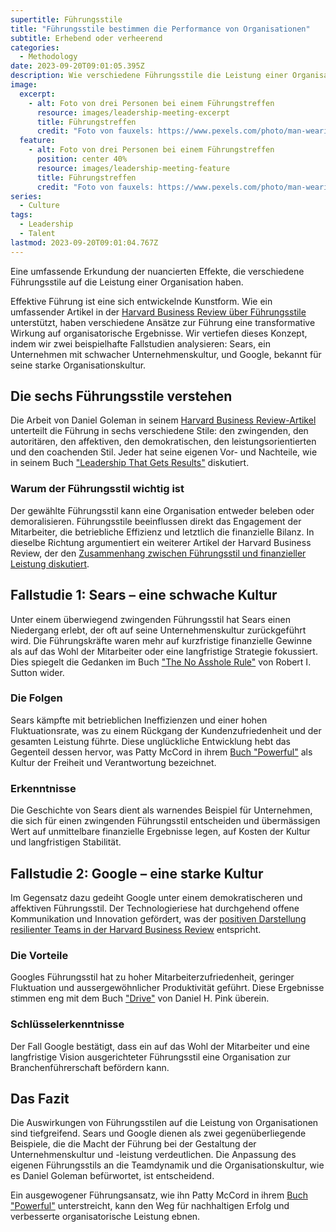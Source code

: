 ```yaml
---
supertitle: Führungsstile
title: "Führungsstile bestimmen die Performance von Organisationen"
subtitle: Erhebend oder verheerend
categories:
  - Methodology
date: 2023-09-20T09:01:05.395Z
description: Wie verschiedene Führungsstile die Leistung einer Organisation drastisch beeinflussen können, illustriert durch zwei reale Fallstudien.
image:
  excerpt:
    - alt: Foto von drei Personen bei einem Führungstreffen
      resource: images/leadership-meeting-excerpt
      title: Führungstreffen
      credit: "Foto von fauxels: https://www.pexels.com/photo/man-wearing-white-long-sleeved-shirt-holding-black-pen-3182781/"
  feature:
    - alt: Foto von drei Personen bei einem Führungstreffen
      position: center 40%
      resource: images/leadership-meeting-feature
      title: Führungstreffen
      credit: "Foto von fauxels: https://www.pexels.com/photo/man-wearing-white-long-sleeved-shirt-holding-black-pen-3182781/"
series:
  - Culture
tags:
  - Leadership
  - Talent
lastmod: 2023-09-20T09:01:04.767Z
---
```


Eine umfassende Erkundung der nuancierten Effekte, die verschiedene Führungsstile auf die Leistung einer Organisation haben.

Effektive Führung ist eine sich entwickelnde Kunstform. Wie ein umfassender Artikel in der [Harvard Business Review über Führungsstile](https://hbr.org/2000/03/leadership-that-gets-results) unterstützt, haben verschiedene Ansätze zur Führung eine transformative Wirkung auf organisatorische Ergebnisse. Wir vertiefen dieses Konzept, indem wir zwei beispielhafte Fallstudien analysieren: Sears, ein Unternehmen mit schwacher Unternehmenskultur, und Google, bekannt für seine starke Organisationskultur.

## Die sechs Führungsstile verstehen

Die Arbeit von Daniel Goleman in seinem [Harvard Business Review-Artikel](https://hbr.org/2000/03/leadership-that-gets-results) unterteilt die Führung in sechs verschiedene Stile: den zwingenden, den autoritären, den affektiven, den demokratischen, den leistungsorientierten und den coachenden Stil. Jeder hat seine eigenen Vor- und Nachteile, wie in seinem Buch ["Leadership That Gets Results"](https://www.amazon.com/Leadership-That-Gets-Results-Emotional/dp/1591391849?&linkCode=ll1&tag=shzq08-20&linkId=d916e7013479e94d318812de75a60719&language=en_US&ref_=as_li_ss_tl 'Affiliate-Link zum Kauf des Buches bei Amazon') diskutiert.

### Warum der Führungsstil wichtig ist

Der gewählte Führungsstil kann eine Organisation entweder beleben oder demoralisieren. Führungsstile beeinflussen direkt das Engagement der Mitarbeiter, die betriebliche Effizienz und letztlich die finanzielle Bilanz. In dieselbe Richtung argumentiert ein weiterer Artikel der Harvard Business Review, der den [Zusammenhang zwischen Führungsstil und finanzieller Leistung diskutiert](https://hbr.org/2015/12/proof-that-positive-work-cultures-are-more-productive).

## Fallstudie 1: Sears – eine schwache Kultur

Unter einem überwiegend zwingenden Führungsstil hat Sears einen Niedergang erlebt, der oft auf seine Unternehmenskultur zurückgeführt wird. Die Führungskräfte waren mehr auf kurzfristige finanzielle Gewinne als auf das Wohl der Mitarbeiter oder eine langfristige Strategie fokussiert. Dies spiegelt die Gedanken im Buch ["The No Asshole Rule"](https://www.amazon.com/Asshole-Rule-Civilized-Workplace-Surviving/dp/0446526568/ 'Link zum Kauf des Buches bei Amazon') von Robert I. Sutton wider.

### Die Folgen

Sears kämpfte mit betrieblichen Ineffizienzen und einer hohen Fluktuationsrate, was zu einem Rückgang der Kundenzufriedenheit und der gesamten Leistung führte. Diese unglückliche Entwicklung hebt das Gegenteil dessen hervor, was Patty McCord in ihrem [Buch "Powerful"](/leadership/powerful-patty-mccord/) als Kultur der Freiheit und Verantwortung bezeichnet.

### Erkenntnisse

Die Geschichte von Sears dient als warnendes Beispiel für Unternehmen, die sich für einen zwingenden Führungsstil entscheiden und übermässigen Wert auf unmittelbare finanzielle Ergebnisse legen, auf Kosten der Kultur und langfristigen Stabilität.

## Fallstudie 2: Google – eine starke Kultur

Im Gegensatz dazu gedeiht Google unter einem demokratischeren und affektiven Führungsstil. Der Technologieriese hat durchgehend offene Kommunikation und Innovation gefördert, was der [positiven Darstellung resilienter Teams in der Harvard Business Review](https://hbr.org/2020/11/getting-serious-about-diversity-enough-already-with-the-business-case) entspricht.

### Die Vorteile

Googles Führungsstil hat zu hoher Mitarbeiterzufriedenheit, geringer Fluktuation und aussergewöhnlicher Produktivität geführt. Diese Ergebnisse stimmen eng mit dem Buch ["Drive"](https://www.amazon.com/Drive-Surprising-Truth-About-Motivates/dp/1594488843?&linkCode=ll1&tag=shzq08-20&linkId=2d480f66976a804a1bea0cdab0197c13&language=en_US&ref_=as_li_ss_tl 'Affiliate-Link zum Kauf des Buches bei Amazon') von Daniel H. Pink überein.

### Schlüsselerkenntnisse

Der Fall Google bestätigt, dass ein auf das Wohl der Mitarbeiter und eine langfristige Vision ausgerichteter Führungsstil eine Organisation zur Branchenführerschaft befördern kann.

## Das Fazit

Die Auswirkungen von Führungsstilen auf die Leistung von Organisationen sind tiefgreifend. Sears und Google dienen als zwei gegenüberliegende Beispiele, die die Macht der Führung bei der Gestaltung der Unternehmenskultur und -leistung verdeutlichen. Die Anpassung des eigenen Führungsstils an die Teamdynamik und die Organisationskultur, wie es Daniel Goleman befürwortet, ist entscheidend.

Ein ausgewogener Führungsansatz, wie ihn Patty McCord in ihrem [Buch "Powerful"](/leadership/powerful-patty-mccord/) unterstreicht, kann den Weg für nachhaltigen Erfolg und verbesserte organisatorische Leistung ebnen.
